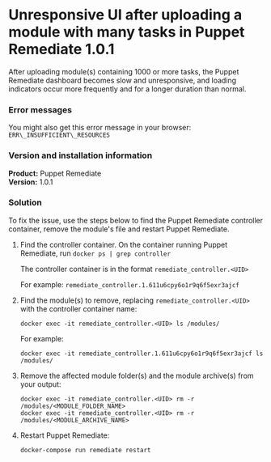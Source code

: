 # Unresponsive UI after uploading a module with many tasks in Puppet Remediate 1.0.1
<p>After uploading module(s) containing 1000 or more tasks, the Puppet Remediate dashboard becomes slow and unresponsive, and loading indicators occur more frequently and for a longer duration than normal.</p>
<h3 id="error-messages">Error messages</h3>
<p>You might also get this error message in your browser: <code>ERR\_INSUFFICIENT\_RESOURCES</code></p>
<h3 id="version-and-installation-information">Version and installation information</h3>
<p><strong>Product:</strong> Puppet Remediate<br> <strong>Version:</strong> 1.0.1</p>
<h3 id="solution">Solution</h3>
<p>To fix the issue, use the steps below to find the Puppet Remediate controller container, remove the module's file and restart Puppet Remediate.</p>
<ol type="1">
<li>
<p>Find the controller container. On the container running Puppet Remediate, run <code>docker ps | grep controller</code></p>
<p>The controller container is in the format <code>remediate_controller.&lt;UID&gt;</code></p>
<p>For example: <code>remediate_controller.1.611u6cpy6o1r9q6f5exr3ajcf</code></p>
</li>
<li>
<p>Find the module(s) to remove, replacing <code>remediate_controller.&lt;UID&gt;</code> with the controller container name:</p>
<p><code>docker exec -it remediate_controller.&lt;UID&gt; ls /modules/</code></p>
<p>For example:</p>
<p><code>docker exec -it remediate_controller.1.611u6cpy6o1r9q6f5exr3ajcf ls /modules/</code></p>
</li>
<li>
<p>Remove the affected module folder(s) and the module archive(s) from your output:</p>
<p><code>docker exec -it remediate_controller.&lt;UID&gt; rm -r /modules/&lt;MODULE_FOLDER_NAME&gt;</code><br> <code>docker exec -it remediate_controller.&lt;UID&gt; rm -r /modules/&lt;MODULE_ARCHIVE_NAME&gt;</code></p>
</li>
<li>
<p>Restart Puppet Remediate:</p>
<p><code>docker-compose run remediate restart</code></p>
</li>
</ol>
